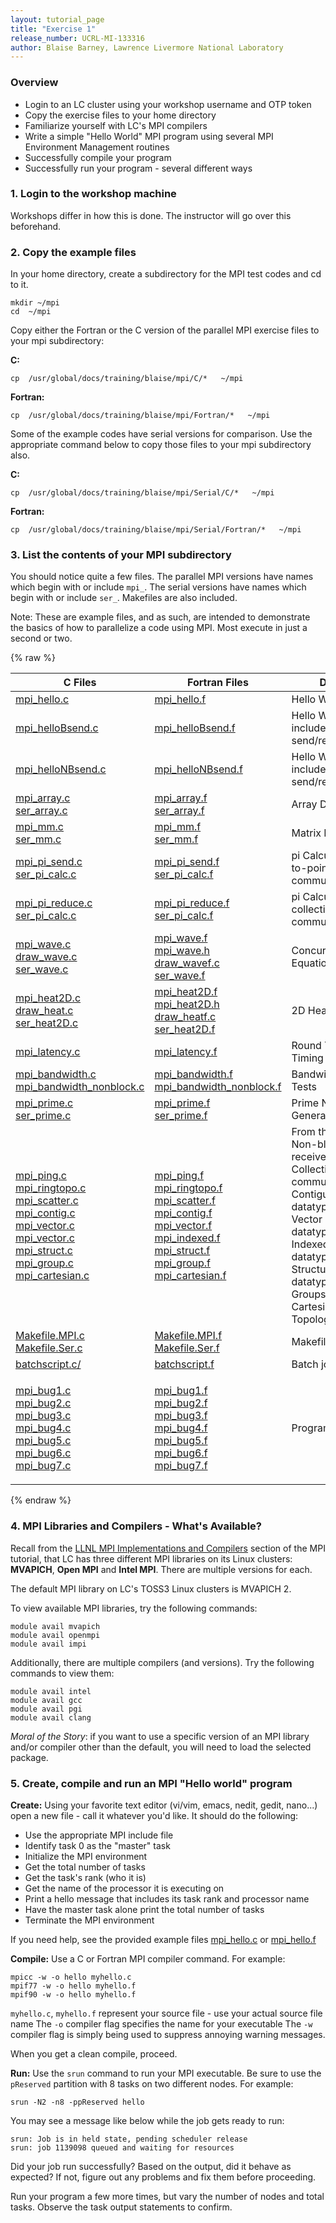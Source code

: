 ```yaml
---
layout: tutorial_page
title: "Exercise 1"
release_number: UCRL-MI-133316
author: Blaise Barney, Lawrence Livermore National Laboratory
---
```


### Overview

* Login to an LC cluster using your workshop username and OTP token
* Copy the exercise files to your home directory
* Familiarize yourself with LC's MPI compilers
* Write a simple "Hello World" MPI program using several MPI Environment Management routines
* Successfully compile your program
* Successfully run your program - several different ways

### 1. Login to the workshop machine
Workshops differ in how this is done. The instructor will go over this beforehand.

### 2. Copy the example files

In your home directory, create a subdirectory for the MPI test codes and cd to it.

```
mkdir ~/mpi
cd  ~/mpi
```

Copy either the Fortran or the C version of the parallel MPI exercise files to your mpi subdirectory:


**C:**
```
cp  /usr/global/docs/training/blaise/mpi/C/*   ~/mpi
```

**Fortran:**
```
cp  /usr/global/docs/training/blaise/mpi/Fortran/*   ~/mpi
```

Some of the example codes have serial versions for comparison. Use the appropriate command below to copy those files to your mpi subdirectory also.

**C:**
```
cp  /usr/global/docs/training/blaise/mpi/Serial/C/*   ~/mpi
```
**Fortran:**
```
cp  /usr/global/docs/training/blaise/mpi/Serial/Fortran/*   ~/mpi
```

### 3. List the contents of your MPI subdirectory

You should notice quite a few files. The parallel MPI versions have names which begin with or include `mpi_`. The serial versions have names which begin with or include `ser_`. Makefiles are also included.

Note: These are example files, and as such, are intended to demonstrate the basics of how to parallelize a code using MPI. Most execute in just a second or two.

{% raw %}

<table class="table table-striped table-bordered">
        <thead><tr><th>C Files</th><th>Fortran Files</th><th>Description</th></tr></thead>
        <tbody><tr><td><a href="/mpi/examples/mpi_hello.c">mpi_hello.c</a></td><td><a href="/mpi/examples/mpi_hello.f">mpi_hello.f</a></td><td>Hello World</td></tr>
        <tr><td ><a href="/mpi/examples/mpi_helloBsend.c">mpi_helloBsend.c</a></td><td><a href="/mpi/examples/mpi_helloBsend.f">mpi_helloBsend.f</a></td><td><a href="/mpi/examples/..."></a>Hello World modified to include blocking send/receive routines</td></tr>
        <tr><td ><a href="/mpi/examples/mpi_helloNBsend.c">mpi_helloNBsend.c</a></td><td ><a href="/mpi/examples/mpi_helloNBsend.f">mpi_helloNBsend.f</a></td><td>Hello World modified to include nonblocking send/receive routines</td></tr>
        <tr><td><a href="/mpi/examples/mpi_array.c">mpi_array.c</a><br><a href="/mpi/examples/ser_array.c">ser_array.c</a></td><td><a href="/mpi/examples/mpi_array.f">mpi_array.f</a><br><a href="/mpi/examples/ser_array.f">ser_array.f</a></td><td>Array Decomposition</td></tr>
        <tr><td ><a href="/mpi/examples/mpi_mm.c">mpi_mm.c</a><br><a href="/mpi/examples/ser_mm.c">ser_mm.c</a></td><td ><a href="/mpi/examples/mpi_mm.f">mpi_mm.f</a><br><a href="/mpi/examples/ser_mm.f">ser_mm.f</a></td><td>Matrix Multiply</td></tr>
        <tr><td><a href="/mpi/examples/mpi_pi_send.c">mpi_pi_send.c</a><br><a href="/mpi/examples/ser_pi_calc.c">ser_pi_calc.c</a></td><td><a href="/mpi/examples/mpi_pi_send.f">mpi_pi_send.f</a><br><a href="/mpi/examples/ser_pi_calc.f">ser_pi_calc.f</a></td><td><a href="/mpi/examples/..."></a>pi Calculation - point-to-point communications</td></tr>
        <tr><td><a href="/mpi/examples/mpi_pi_reduce.c">mpi_pi_reduce.c</a><br><a href="/mpi/examples/ser_pi_calc.c">ser_pi_calc.c</a></td><td ><a href="/mpi/examples/mpi_pi_reduce.f">mpi_pi_reduce.f</a><br><a href="/mpi/examples/ser_pi_calc.f">ser_pi_calc.f</a></td><td>pi Calculation - collective communications</td></tr>
        <tr><td><a href="/mpi/examples/mpi_wave.c">mpi_wave.c</a><br><a href="/mpi/examples/draw_wave.c">draw_wave.c</a><br><a href="/mpi/examples/ser_wave.c">ser_wave.c</a></td><td ><a href="/mpi/examples/mpi_wave.f">mpi_wave.f</a><br><a href="/mpi/examples/mpi_wave.h">mpi_wave.h</a><br><a href="/mpi/examples/draw_wavef.c">draw_wavef.c</a><br><a href="/mpi/examples/ser_wave.f">ser_wave.f</a></td><td>Concurrent Wave Equation</td></tr>
        <tr><td><a href="/mpi/examples/mpi_heat2D.c">mpi_heat2D.c</a><br><a href="/mpi/examples/draw_heat.c">draw_heat.c</a><br><a href="/mpi/examples/ser_heat2D.c">ser_heat2D.c</a></td><td><a href="/mpi/examples/mpi_heat2D.f">mpi_heat2D.f</a><br><a href="/mpi/examples/mpi_heat2D.h">mpi_heat2D.h</a><br><a href="/mpi/examples/draw_heatf.c">draw_heatf.c</a><br><a href="/mpi/examples/ser_heat2D.f">ser_heat2D.f</a></td><td>2D Heat Equation</td></tr>
        <tr><td><a href="/mpi/examples/mpi_latency.c">mpi_latency.c</a></td><td ><a href="/mpi/examples/mpi_latency.f">mpi_latency.f</a></td><td>Round Trip Latency Timing Test</td></tr>
        <tr><td><a href="/mpi/examples/mpi_bandwidth.c">mpi_bandwidth.c</a><br><a href="/mpi/examples/mpi_bandwidth_nonblock.c">mpi_bandwidth_nonblock.c</a></td><td ><a href="/mpi/examples/mpi_bandwidth.f">mpi_bandwidth.f</a><br><a href="/mpi/examples/mpi_bandwidth_nonblock.f">mpi_bandwidth_nonblock.f</a></td><td>Bandwidth Timing Tests</td></tr>
        <tr><td><a href="/mpi/examples/mpi_prime.c">mpi_prime.c</a><br><a href="/mpi/examples/ser_prime.c">ser_prime.c</a></td><td><a href="/mpi/examples/mpi_prime.f">mpi_prime.f</a><br><a href="/mpi/examples/ser_prime.f">ser_prime.f</a></td><td>Prime Number Generation</td></tr>
        <tr><td><a href="/mpi/examples/mpi_ping.c">mpi_ping.c</a><br><a href="/mpi/examples/mpi_ringtopo.c">mpi_ringtopo.c</a><br><a href="/mpi/examples/mpi_scatter.c">mpi_scatter.c</a><br><a href="/mpi/examples/mpi_contig.c">mpi_contig.c</a><br><a href="/mpi/examples/mpi_vector.c">mpi_vector.c</a><br><a href="/mpi/examples/mpi_vector.c">mpi_vector.c</a><br><a href="/mpi/examples/mpi_struct.c">mpi_struct.c</a><br><a href="/mpi/examples/mpi_group.c">mpi_group.c</a><br><a href="/mpi/examples/mpi_cartesian.c">mpi_cartesian.c</a></td><td><a href="/mpi/examples/exampls/mpi_ping.f">mpi_ping.f</a><br>
        <a href="/mpi/examples/mpi_ringtopo.f">mpi_ringtopo.f</a><br>
        <a href="/mpi/examples/mpi_scatter.f">mpi_scatter.f</a><br>
        <a href="/mpi/examples/mpi_contig.f">mpi_contig.f</a><br>        
        <a href="/mpi/examples/mpi_vector.f">mpi_vector.f</a><br>
        <a href="/mpi/examples/mpi_indexed.f">mpi_indexed.f</a><br>
        <a href="/mpi/examples/mpi_struct.f">mpi_struct.f</a><br>
        <a href="/mpi/examples/mpi_group.f">mpi_group.f</a><br>
        <a href="/mpi/examples/mpi_cartesian.f">mpi_cartesian.f</a></td>
      <td>From the tutorial...<br>Non-blocking send-receive<br>Collective communications<br>Contiguous derived datatype<br>Vector derived datatype<br>Indexed derived datatype <br>Structure derived datatype<br>Groups/Communicators<br>CartesianVirtual Topology</td></tr>
      <tr>
        <td><a href="/mpi/examples/Makefile.MPI.c">Makefile.MPI.c</a><br>
        <a href="/mpi/examples/Makefile.Ser.c">Makefile.Ser.c</a></td>
        <td><a href="/mpi/examples/Makefile.MPI.f">Makefile.MPI.f</a><br>
        <a href="/mpi/examples/Makefile.Ser.f">Makefile.Ser.f</a></td>
        <td><a href="/mpi/examples/..."></a>Makefiles</td></tr><tr>
          <td><a href="/mpi/examples/batchscript.c">batchscript.c/</a></td>
          <td><a href="/mpi/examples/batchscript.f">batchscript.f</a></td><td>Batch job scripts</td></tr><tr>
            <td><p><a href="/mpi/examples/mpi_bug1.c">mpi_bug1.c</a><br>
              <a href="/mpi/examples/mpi_bug2.c">mpi_bug2.c</a><br>
              <a href="/mpi/examples/mpi_bug3.c">mpi_bug3.c</a><br>
              <a href="/mpi/examples/mpi_bug4.c">mpi_bug4.c</a><br>
              <a href="/mpi/examples/mpi_bug5.c">mpi_bug5.c <br>
              </a><a href="/mpi/examples/mpi_bug6.c">mpi_bug6.c</a><br>
              <a href="/examples/mpi_bug7.c">mpi_bug7.c</a></p></td>
            <td><a href="/mpi/examples/mpi_bug1.f">mpi_bug1.f</a><br>
            <a href="/mpi/examples/mpi_bug2.f">mpi_bug2.f</a><br>
            <a href="/mpi/examples/mpi_bug3.f">mpi_bug3.f</a><br>
            <a href="/mpi/examples/mpi_bug4.f">mpi_bug4.f</a><br>
            <a href="/mpi/examples/mpi_bug5.f">mpi_bug5.f</a><br>
            <a href="/mpi/examples/mpi_bug6.f">mpi_bug6.f</a><br>
            <a href="/mpi/examples/mpi_bug7.f">mpi_bug7.f</a></td>
        <td>Programs with bugs</td></tr>
        </tbody>
        </table>
{% endraw %}

### 4. MPI Libraries and Compilers - What's Available?

Recall from the [LLNL MPI Implementations and Compilers](implementations.md) section of the MPI tutorial, that LC has three different MPI libraries on its Linux clusters: **MVAPICH**, **Open MPI** and **Intel MPI**. There are multiple versions for each.

The default MPI library on LC's TOSS3 Linux clusters is MVAPICH 2.

To view available MPI libraries, try the following commands:

```
module avail mvapich
module avail openmpi
module avail impi
```

Additionally, there are multiple compilers (and versions). Try the following commands to view them:

```
module avail intel
module avail gcc
module avail pgi
module avail clang
```

*Moral of the Story*: if you want to use a specific version of an MPI library and/or compiler other than the default, you will need to load the selected package.

### 5. Create, compile and run an MPI "Hello world" program

**Create:** Using your favorite text editor (vi/vim, emacs, nedit, gedit, nano...) open a new file - call it whatever you'd like.
It should do the following:
* Use the appropriate MPI include file
* Identify task 0 as the "master" task
* Initialize the MPI environment
* Get the total number of tasks
* Get the task's rank (who it is)
* Get the name of the processor it is executing on
* Print a hello message that includes its task rank and processor name
* Have the master task alone print the total number of tasks
* Terminate the MPI environment

If you need help, see the provided example files [mpi_hello.c](examples/mpi_hello.c) or [mpi_hello.f](examples/mpi_hello.f)

**Compile:** Use a C or Fortran MPI compiler command. For example:

```
mpicc -w -o hello myhello.c
mpif77 -w -o hello myhello.f
mpif90 -w -o hello myhello.f
```

`myhello.c`, `myhello.f`  represent your source file - use your actual source file name
The `-o` compiler flag specifies the name for your executable
The `-w` compiler flag is simply being used to suppress annoying warning messages.

When you get a clean compile, proceed.

**Run:** Use the `srun` command to run your MPI executable. Be sure to use the `pReserved` partition with 8 tasks on two different nodes. For example:
```
srun -N2 -n8 -ppReserved hello
```

You may see a message like below while the job gets ready to run:

```
srun: Job is in held state, pending scheduler release
srun: job 1139098 queued and waiting for resources
```

Did your job run successfully? Based on the output, did it behave as expected? If not, figure out any problems and fix them before proceeding.

Run your program a few more times, but vary the number of nodes and total tasks. Observe the task output statements to confirm.
